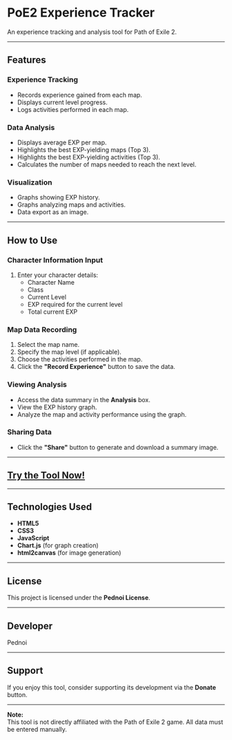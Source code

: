 # PoE2 Experience Tracker  
An experience tracking and analysis tool for Path of Exile 2.

---

## Features  

### **Experience Tracking**  
- Records experience gained from each map.  
- Displays current level progress.  
- Logs activities performed in each map.  

### **Data Analysis**  
- Displays average EXP per map.  
- Highlights the best EXP-yielding maps (Top 3).  
- Highlights the best EXP-yielding activities (Top 3).  
- Calculates the number of maps needed to reach the next level.  

### **Visualization**  
- Graphs showing EXP history.  
- Graphs analyzing maps and activities.  
- Data export as an image.  

---

## How to Use  

### **Character Information Input**  
1. Enter your character details:  
   - Character Name  
   - Class  
   - Current Level  
   - EXP required for the current level  
   - Total current EXP  

### **Map Data Recording**  
1. Select the map name.  
2. Specify the map level (if applicable).  
3. Choose the activities performed in the map.  
4. Click the **"Record Experience"** button to save the data.  

### **Viewing Analysis**  
- Access the data summary in the **Analysis** box.  
- View the EXP history graph.  
- Analyze the map and activity performance using the graph.  

### **Sharing Data**  
- Click the **"Share"** button to generate and download a summary image.  

---

## [Try the Tool Now!](https://happygamingch.github.io/POE2_ExpTracker/)  

---

## Technologies Used  
- **HTML5**  
- **CSS3**  
- **JavaScript**  
- **Chart.js** (for graph creation)  
- **html2canvas** (for image generation)  

---

## License  
This project is licensed under the **Pednoi License**.  

---

## Developer  
Pednoi

---

## Support  
If you enjoy this tool, consider supporting its development via the **Donate** button.  

---

**Note:**  
This tool is not directly affiliated with the Path of Exile 2 game. All data must be entered manually.  
